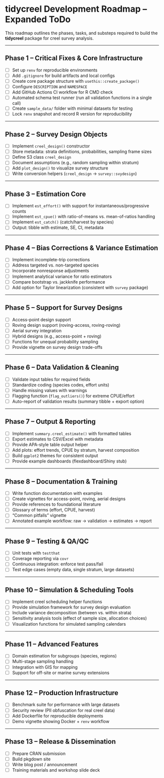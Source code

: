 # tidycreel Development Roadmap – Expanded ToDo

This roadmap outlines the phases, tasks, and substeps required to build the **tidycreel** package for creel survey analysis.

---

## Phase 1 – Critical Fixes & Core Infrastructure
- [ ] Set up `renv` for reproducible environments
- [ ] Add `.gitignore` for build artifacts and local configs
- [ ] Create core package structure with `usethis::create_package()`
- [ ] Configure `DESCRIPTION` and `NAMESPACE`
- [ ] Add GitHub Actions CI workflow for R CMD check
- [ ] Automated schema test runner (run all validation functions in a single call)
- [ ] Create `sample_data/` folder with minimal datasets for testing
- [ ] Lock `renv` snapshot and record R version for reproducibility

---

## Phase 2 – Survey Design Objects
- [ ] Implement `creel_design()` constructor
- [ ] Store metadata: strata definitions, probabilities, sampling frame sizes
- [ ] Define S3 class `creel_design`
- [ ] Document assumptions (e.g., random sampling within stratum)
- [ ] Add `plot_design()` to visualize survey structure
- [ ] Write conversion helpers (`creel_design` → `survey::svydesign`)

---

## Phase 3 – Estimation Core
- [ ] Implement `est_effort()` with support for instantaneous/progressive counts
- [ ] Implement `est_cpue()` with ratio-of-means vs. mean-of-ratios handling
- [ ] Implement `est_catch()` (catch/harvest by species)
- [ ] Output: tibble with estimate, SE, CI, metadata

---

## Phase 4 – Bias Corrections & Variance Estimation
- [ ] Implement incomplete-trip corrections
- [ ] Address targeted vs. non-targeted species
- [ ] Incorporate nonresponse adjustments
- [ ] Implement analytical variance for ratio estimators
- [ ] Compare bootstrap vs. jackknife performance
- [ ] Add option for Taylor linearization (consistent with `survey` package)

---

## Phase 5 – Support for Survey Designs
- [ ] Access-point design support
- [ ] Roving design support (roving-access, roving-roving)
- [ ] Aerial survey integration
- [ ] Hybrid designs (e.g., access-point + roving)
- [ ] Functions for unequal probability sampling
- [ ] Provide vignette on survey design trade-offs

---

## Phase 6 – Data Validation & Cleaning
- [ ] Validate input tables for required fields
- [ ] Standardize coding (species codes, effort units)
- [ ] Handle missing values with warnings
- [ ] Flagging function (`flag_outliers()`) for extreme CPUE/effort
- [ ] Auto-report of validation results (summary tibble + export option)

---

## Phase 7 – Output & Reporting
- [ ] Implement `summary.creel_estimate()` with formatted tables
- [ ] Export estimates to CSV/Excel with metadata
- [ ] Provide APA-style table output helper
- [ ] Add plots: effort trends, CPUE by stratum, harvest composition
- [ ] Build `ggplot2` themes for consistent output
- [ ] Provide example dashboards (flexdashboard/Shiny stub)

---

## Phase 8 – Documentation & Training
- [ ] Write function documentation with examples
- [ ] Create vignettes for access-point, roving, aerial designs
- [ ] Provide references to foundational literature
- [ ] Glossary of terms (effort, CPUE, harvest)
- [ ] “Common pitfalls” vignette
- [ ] Annotated example workflow: raw → validation → estimates → report

---

## Phase 9 – Testing & QA/QC
- [ ] Unit tests with `testthat`
- [ ] Coverage reporting via `covr`
- [ ] Continuous integration: enforce test pass/fail
- [ ] Test edge cases (empty data, single stratum, large datasets)

---

## Phase 10 – Simulation & Scheduling Tools
- [ ] Implement creel scheduling helper functions
- [ ] Provide simulation framework for survey design evaluation
- [ ] Include variance decomposition (between vs. within strata)
- [ ] Sensitivity analysis tools (effect of sample size, allocation choices)
- [ ] Visualization functions for simulated sampling calendars

---

## Phase 11 – Advanced Features
- [ ] Domain estimation for subgroups (species, regions)
- [ ] Multi-stage sampling handling
- [ ] Integration with GIS for mapping
- [ ] Support for off-site or marine survey extensions

---

## Phase 12 – Production Infrastructure
- [ ] Benchmark suite for performance with large datasets
- [ ] Security review (PII obfuscation for real creel data)
- [ ] Add Dockerfile for reproducible deployments
- [ ] Demo vignette showing Docker + `renv` workflow

---

## Phase 13 – Release & Dissemination
- [ ] Prepare CRAN submission
- [ ] Build pkgdown site
- [ ] Write blog post / announcement
- [ ] Training materials and workshop slide deck